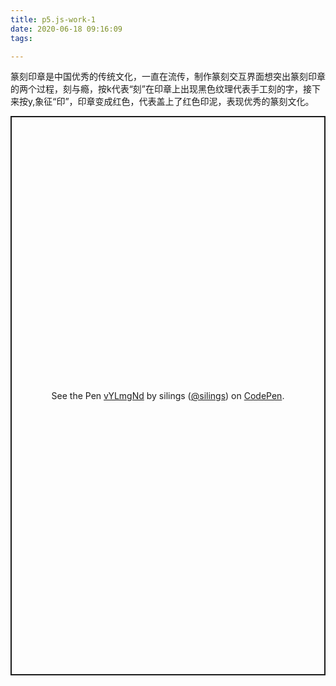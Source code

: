 ```yaml
---
title: p5.js-work-1
date: 2020-06-18 09:16:09
tags:

---
```

篆刻印章是中国优秀的传统文化，一直在流传，制作篆刻交互界面想突出篆刻印章的两个过程，刻与瘾，按k代表“刻”在印章上出现黑色纹理代表手工刻的字，接下来按y,象征“印”，印章变成红色，代表盖上了红色印泥，表现优秀的篆刻文化。
<p class="codepen" data-height="895" data-theme-id="light" data-default-tab="result" data-user="silings" data-slug-hash="vYLmgNd" style="height: 895px; box-sizing: border-box; display: flex; align-items: center; justify-content: center; border: 2px solid; margin: 1em 0; padding: 1em;" data-pen-title="vYLmgNd">
  <span>See the Pen <a href="https://codepen.io/silings/pen/vYLmgNd">
  vYLmgNd</a> by silings (<a href="https://codepen.io/silings">@silings</a>)
  on <a href="https://codepen.io">CodePen</a>.</span>
</p>
<script async src="https://static.codepen.io/assets/embed/ei.js"></script>